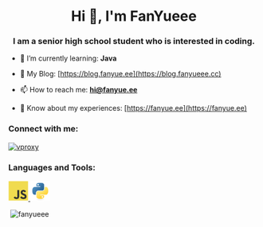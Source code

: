 <h1 align="center">Hi 👋, I'm FanYueee</h1>
<h3 align="center">I am a senior high school student who is interested in coding.</h3>

- 🌱 I’m currently learning: **Java**

- 📝 My Blog: [https://blog.fanyue.ee](https://blog.fanyueee.cc)

- 📫 How to reach me: **hi@fanyue.ee**

- 📄 Know about my experiences: [https://fanyue.ee](https://fanyue.ee)

<h3 align="left">Connect with me:</h3>
<p align="left">
<a href="https://discord.gg/vproxy" target="blank"><img align="center" src="https://raw.githubusercontent.com/rahuldkjain/github-profile-readme-generator/master/src/images/icons/Social/discord.svg" alt="vproxy" height="30" width="40" /></a>
</p>

<h3 align="left">Languages and Tools:</h3>
<p align="left"> <a href="https://developer.mozilla.org/en-US/docs/Web/JavaScript" target="_blank" rel="noreferrer"> <img src="https://raw.githubusercontent.com/devicons/devicon/master/icons/javascript/javascript-original.svg" alt="javascript" width="40" height="40"/> </a> <a href="https://www.python.org" target="_blank" rel="noreferrer"> <img src="https://raw.githubusercontent.com/devicons/devicon/master/icons/python/python-original.svg" alt="python" width="40" height="40"/> </a> </p>

<p>&nbsp;<img align="center" src="https://github-readme-stats.vercel.app/api?username=fanyueee&show_icons=true&locale=en" alt="fanyueee" /></p>
